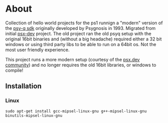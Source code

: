 # About #

Collection of hello world projects for the ps1 runnign a "modern" version of the [psy-q sdk](https://www.retroreversing.com/official-playstation-1-software-development-kit-(psyq)/) originally developed by Psygnosis in 1993. Migrated from initial 
[psx-dev](https://github.com/johanfredin/psx-dev) project. The old project ran the old psyq setup with the original 16bit binaries and (without a big headache) required either a 32 bit windows or using third party libs to be able to run on a 64bit os. Not the most user friendly experience.

This project runs a more modern setup (courtesy of the [psx.dev community](https://www.psx.dev/)) and no longer requires the old 16bit libraries, or windows
to compile! 

## Installation ##



### Linux ### 

```sudo apt-get install gcc-mipsel-linux-gnu g++-mipsel-linux-gnu binutils-mipsel-linux-gnu```


